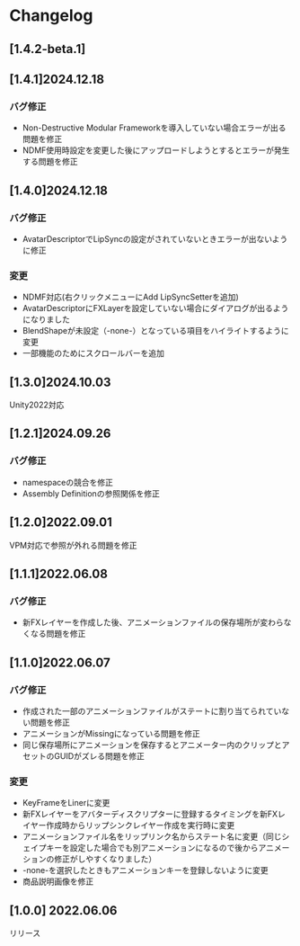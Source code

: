 # Changelog

## [1.4.2-beta.1]


## [1.4.1]2024.12.18
### バグ修正
* Non-Destructive Modular Frameworkを導入していない場合エラーが出る問題を修正
* NDMF使用時設定を変更した後にアップロードしようとするとエラーが発生する問題を修正

## [1.4.0]2024.12.18
### バグ修正
* AvatarDescriptorでLipSyncの設定がされていないときエラーが出ないように修正
### 変更
* NDMF対応(右クリックメニューにAdd LipSyncSetterを追加)
* AvatarDescriptorにFXLayerを設定していない場合にダイアログが出るようになりました
* BlendShapeが未設定（-none-）となっている項目をハイライトするように変更
* 一部機能のためにスクロールバーを追加

## [1.3.0]2024.10.03
Unity2022対応

## [1.2.1]2024.09.26
### バグ修正
* namespaceの競合を修正
* Assembly Definitionの参照関係を修正

## [1.2.0]2022.09.01
VPM対応で参照が外れる問題を修正

## [1.1.1]2022.06.08
### バグ修正
* 新FXレイヤーを作成した後、アニメーションファイルの保存場所が変わらなくなる問題を修正

## [1.1.0]2022.06.07
### バグ修正
* 作成された一部のアニメーションファイルがステートに割り当てられていない問題を修正
* アニメーションがMissingになっている問題を修正
* 同じ保存場所にアニメーションを保存するとアニメーター内のクリップとアセットのGUIDがズレる問題を修正
### 変更
* KeyFrameをLinerに変更
* 新FXレイヤーをアバターディスクリプターに登録するタイミングを新FXレイヤー作成時からリップシンクレイヤー作成を実行時に変更
* アニメーションファイル名をリップリンク名からステート名に変更（同じシェイプキーを設定した場合でも別アニメーションになるので後からアニメーションの修正がしやすくなりました）
* -none-を選択したときもアニメーションキーを登録しないように変更
* 商品説明画像を修正

## [1.0.0] 2022.06.06
リリース
